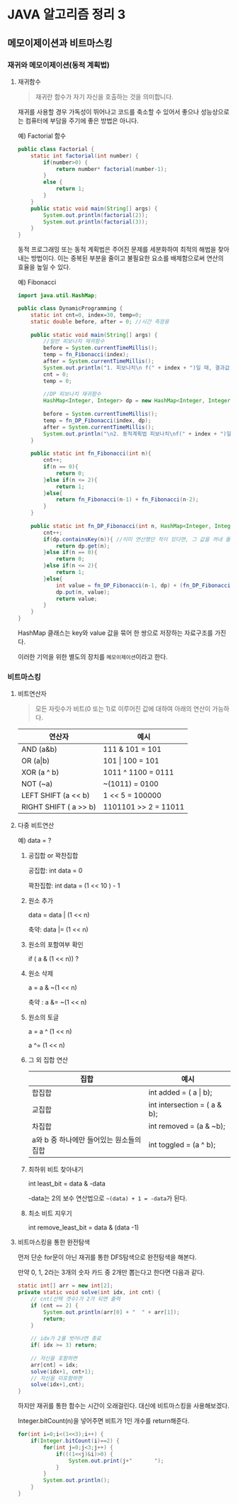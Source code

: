 # JAVA 알고리즘 정리 3

## 메모이제이션과 비트마스킹

### 재귀와 메모이제이션(동적 계획법)

1. 재귀함수

   > 재귀란 함수가 자기 자신을 호출하는 것을 의미합니다.

   재귀를 사용할 경우 가독성이 뛰어나고 코드를 축소할 수 있어서 좋으나 성능상으로는 컴퓨터에 부담을 주기에 좋은 방법은 아니다.

   예) Factorial 함수

   ```java
   public class Factorial {
       static int factorial(int number) {
           if(number>0) {
               return number* factorial(number-1);
           }
           else {
               return 1;
           }
       }
       public static void main(String[] args) {
           System.out.println(factorial(2));
           System.out.println(factorial(3));
       }
   }
   ```



   동적 프로그래밍 또는 동적 계획법은 주어진 문제를 세분화하여 최적의 해법을 찾아내는 방법이다. 이는 중복된 부분을 줄이고 불필요한 요소를 배제함으로써 연산의 효율을 높일 수 있다.

   예) Fibonacci

   ```java
   import java.util.HashMap;
   
   public class DynamicProgramming {
       static int cnt=0, index=30, temp=0;
       static double before, after = 0; //시간 측정용
        
       public static void main(String[] args) {
           //일반 피보나치 재귀함수
           before = System.currentTimeMillis();
           temp = fn_Fibonacci(index);
           after = System.currentTimeMillis();
           System.out.println("1. 피보나치\n f(" + index + ")일 때, 결과값 : " + temp + "\n함수 호출 횟수 : " + cnt + ", 수행시간 : " + (after-before) + "ms");
           cnt = 0;
           temp = 0;
            
           //DP 피보나치 재귀함수
           HashMap<Integer, Integer> dp = new HashMap<Integer, Integer>(); //중복연산 방지
                    
           before = System.currentTimeMillis();
           temp = fn_DP_Fibonacci(index, dp);
           after = System.currentTimeMillis();
           System.out.println("\n2. 동적계획법 피보나치\nf(" + index + ")일 때, 결과값 : " + temp + "\n함수 호출 횟수 : " + cnt + ", 수행시간 : " + (after-before) + "ms");
       }
     
       public static int fn_Fibonacci(int n){
           cnt++;
           if(n == 0){
               return 0;
           }else if(n <= 2){
               return 1;
           }else{
               return fn_Fibonacci(n-1) + fn_Fibonacci(n-2);  
           }
       }
        
       public static int fn_DP_Fibonacci(int n, HashMap<Integer, Integer> dp){
           cnt++;
           if(dp.containsKey(n)){ //이미 연산했던 적이 있다면, 그 값을 꺼내 돌려준다.
               return dp.get(n);
           }else if(n == 0){
               return 0;
           }else if(n <= 2){
               return 1;
           }else{
               int value = fn_DP_Fibonacci(n-1, dp) + (fn_DP_Fibonacci(n-2, dp));
               dp.put(n, value);
               return value;
           }
       }
   }
   ```

   HashMap 클래스는 key와 value 값을 묶어 한 쌍으로 저장하는 자료구조를 가진다.

   이러한 기억을 위한 별도의 장치를 `메모이제이션`이라고 한다.



### 비트마스킹

1. 비트연산자

   > 모든 자릿수가 비트(0 또는 1)로 이루어진 값에 대하여 아래의 연산이 가능하다.

   | 연산자                | 예시                 |
   | --------------------- | -------------------- |
   | AND (a&b)             | 111 & 101 = 101      |
   | OR (a\|b)             | 101 \| 100 = 101     |
   | XOR (a ^ b)           | 1011 ^ 1100 = 0111   |
   | NOT (~a)              | ~(1011) = 0100       |
   | LEFT SHIFT (a << b)   | 1 << 5 = 100000      |
   | RIGHT SHIFT ( a >> b) | 1101101 >> 2 = 11011 |

    

2. 다중 비트연산

   예) data = ?

   1. 공집합 or 꽉찬집합

      공집합: int data = 0

      꽉찬집합: int data = (1 << 10 ) - 1


   2. 원소 추가

      data = data | (1 << n)

      축약: data |= (1 <<  n)

   3. 원소의 포함여부 확인

      if ( a & (1 << n)) ?

   4. 원소 삭제

      a = a & ~(1 << n)

      축약 : a &= ~(1 << n)

   5. 원소의 토글

      a = a ^ (1 << n)

      a ^= (1 << n)

   6. 그 외 집합 연산

      | 집합                                     | 예시                         |
      | ---------------------------------------- | ---------------------------- |
      | 합집합                                   | int added = ( a \| b);       |
      | 교집합                                   | int intersection = ( a & b); |
      | 차집합                                   | int removed = (a & ~b);      |
      | a와 b 중 하나에만 들어있는 원소들의 집합 | int toggled = (a ^ b);       |

   7. 최하위 비트 찾아내기

      int least_bit = data & -data

      -data는 2의 보수 연산법으로 `~(data) + 1 = -data`가 된다.

   8. 최소 비트 지우기

      int remove_least_bit = data & (data -1)



3. 비트마스킹을 통한 완전탐색

   먼저 단순 for문이 아닌 재귀를 통한 DFS탐색으로 완전탐색을 해본다.

   만약 0, 1, 2라는 3개의 숫자 카드 중 2개만 뽑는다고 한다면 다음과 같다.

   ```java
   static int[] arr = new int[2];
   private static void solve(int idx, int cnt) {
       // cnt(선택 갯수)가 2가 되면 출력
       if (cnt == 2) {
           System.out.println(arr[0] + "  " + arr[1]);
           return;
       }
       
       // idx가 2를 벗어나면 종료
       if( idx >= 3) return;
       
       // 자신을 포함하면
       arr[cnt] = idx;
       solve(idx+1, cnt+1);
       // 자신을 미포함하면
       solve(idx+1,cnt);
   }
   ```



   하지만 재귀를 통한 함수는 시간이 오래걸린다. 대신에 비트마스킹을 사용해보겠다.

   Integer.bitCount(n)을 넣어주면 비트가 1인 개수를 return해준다.

   ```java
   for(int i=0;i<(1<<3);i++) {
       if(Integer.bitCount(i)==2) {
           for(int j=0;j<3;j++) {
               if(((1<<j)&i)>0) {
                   System.out.print(j+"       ");
               }
           }
           System.out.println();
       }
   }
   ```





